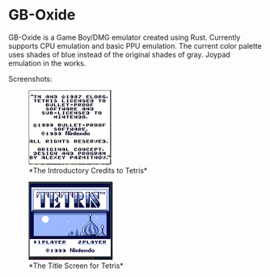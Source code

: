 # GB-Oxide

GB-Oxide is a Game Boy/DMG emulator created using Rust. Currently supports CPU emulation and basic PPU emulation. The current color palette uses shades of blue instead of the original shades of gray. Joypad emulation in the works. 


Screenshots:

<figure>
  <img src="Screenshots/Intro-Credits.jpeg" alt="">
  <figcaption>*The Introductory Credits to Tetris*</figcaption>
</figure>

<figure>
  <img src="Screenshots/Tetris.png" alt="">
  <figcaption>*The Title Screen for Tetris*</figcaption>
</figure>
